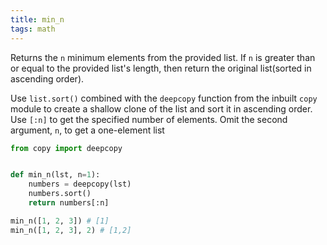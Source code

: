 ```yaml
---
title: min_n
tags: math
---
```

Returns the `n` minimum elements from the provided list. If `n` is greater than or equal to the provided list's length, then return the original list(sorted in ascending order).

Use `list.sort()` combined with the `deepcopy` function from the inbuilt `copy` module to create a shallow clone of the list and sort it in ascending order. Use `[:n]` to get the specified number of elements. Omit the second argument, `n`, to get a one-element list

```python
from copy import deepcopy


def min_n(lst, n=1):
    numbers = deepcopy(lst)
    numbers.sort()
    return numbers[:n]
```

```python
min_n([1, 2, 3]) # [1]
min_n([1, 2, 3], 2) # [1,2]
```
